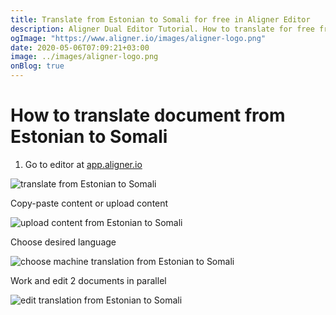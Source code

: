 ```yaml
---
title: Translate from Estonian to Somali for free in Aligner Editor
description: Aligner Dual Editor Tutorial. How to translate for free from Estonian to Somali. Aligner is multilingual document management platform. 
ogImage: "https://www.aligner.io/images/aligner-logo.png"
date: 2020-05-06T07:09:21+03:00
image: ../images/aligner-logo.png
onBlog: true
---
```


# How to translate document from Estonian to Somali

1. Go to editor at [app.aligner.io](https://app.aligner.io "Aligner App web page")

![translate from Estonian to Somali](../aligner-blank-editor.png "translate from Estonian to Somali")

Copy-paste content or upload content

![upload content from Estonian to Somali](../aligner-uploaded-document.png "upload content from Estonian to Somali")

Choose desired language

![choose machine translation from Estonian to Somali](../aligner-language-dropdown.png "choose machine translation from Estonian to Somali")

Work and edit 2 documents in parallel

![edit translation from Estonian to Somali](../aligner-double-sitded-editor.png "edit translation from Estonian to Somali")


